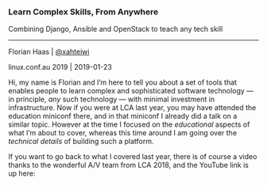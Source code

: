 ### Learn Complex Skills, From Anywhere

Combining Django, Ansible and OpenStack to teach any tech skill

* * *

Florian Haas | [@xahteiwi](https://twitter.com/xahteiwi)

linux.conf.au 2019 | 2019-01-23

<!-- Note -->

Hi, my name is Florian and I’m here to tell you about a
set of tools that enables people to learn complex and sophisticated
software technology — in principle, _any_ such technology — with
minimal investment in infrastructure. Now if you were at LCA last
year, you may have attended the education miniconf there, and in that
miniconf I already did a talk on a similar topic. However at the time
I focused on the _educational_ aspects of what I’m about to cover,
whereas this time around I am going over the _technical details_ of
building such a platform.

If you want to go back to what I covered last year, there is of course
a video thanks to the wonderful A/V team from LCA 2018, and the
YouTube link is up here:
